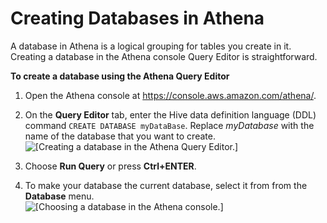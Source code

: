 # Creating Databases in Athena<a name="creating-databases"></a>

A database in Athena is a logical grouping for tables you create in it\. Creating a database in the Athena console Query Editor is straightforward\.

**To create a database using the Athena Query Editor**

1. Open the Athena console at [https://console\.aws\.amazon\.com/athena/](https://console.aws.amazon.com/athena/home)\.

1. On the **Query Editor** tab, enter the Hive data definition language \(DDL\) command `CREATE DATABASE myDataBase`\. Replace *myDatabase* with the name of the database that you want to create\.  
![\[Creating a database in the Athena Query Editor.\]](http://docs.aws.amazon.com/athena/latest/ug/images/createdatabase.png)

1. Choose **Run Query** or press **Ctrl\+ENTER**\.

1. To make your database the current database, select it from from the **Database** menu\.  
![\[Choosing a database in the Athena console.\]](http://docs.aws.amazon.com/athena/latest/ug/images/catalogdashboard.png)